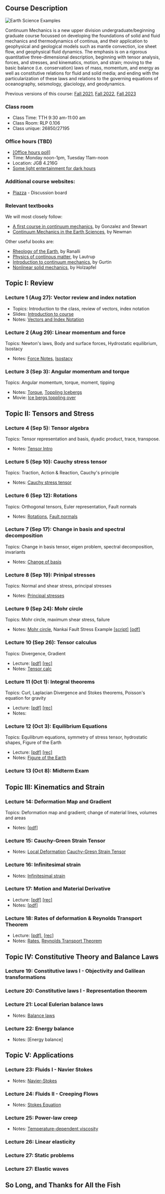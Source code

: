 ## Course Description
![Earth Science Examples](/Class_Image.png)
 
Continuum Mechanics is a new upper division undergraduate/beginning graduate course focussed on developing the foundations of solid and fluid mechanics and thermodynamics of continua, and their application to geophysical and geological models such as mantle convection, ice sheet flow, and geophysical fluid dynamics. The emphasis is on a rigorous quantitative three-dimensional description, beginning with tensor analysis, forces, and stresses, and kinematics, motion, and strain; moving to the basic balance (i.e. conservation) laws of mass, momentum, and energy as well as constitutive relations for fluid and solid media; and ending with the particularization of these laws and relations to the governing equations of oceanography, seismology, glaciology, and geodynamics.

Previous versions of this course: [Fall 2021](Fall2021.md), [Fall 2022](Fall2022.md), [Fall 2023](Fall2023.md)  

### Class room
* Class Time: TTH 9:30 am-11:00 am 
* Class Room: RLP 0.106 
* Class unique: 26850/27195

### Office hours (TBD)
* [[Office hours poll]](https://www.when2meet.com/?26050532-hIYTg)
* Time: Monday noon-1pm, Tuesday 11am-noon
* Location: JGB 4.216G
* [Some light entertainment for dark hours](https://www.ted.com/talks/eduardo_saenz_de_cabezon_math_is_forever?language=en)

### Additional course websites:
* [Piazza](https://piazza.com/class/m0bi9mnhp935l) - Discussion board

### Relevant textbooks
We will most closely follow:
* [A first course in continuum mechanics](https://www.cambridge.org/core/books/first-course-in-continuum-mechanics/DC9A87155531958AD5EFC66AEB981DAE), by Gonzalez and Stewart
* [Continuum Mechanics in the Earth Sciences](https://doi.org/10.1017/CBO9780511980121), by Newman

Other useful books are:
* [Rheology of the Earth](https://www.springer.com/gp/book/9780412546709), by Ranalli
* [Physics of continous matter](https://www.taylorfrancis.com/books/mono/10.1201/9781439894200/physics-continuous-matter-lautrup), by Lautrup
* [Introduction to continuum mechanics](https://www.elsevier.com/books/an-introduction-to-continuum-mechanics/gurtin/978-0-12-309750-7), by Gurtin
* [Nonlinear solid mechanics](https://www.wiley.com/en-us/Nonlinear+Solid+Mechanics%3A+A+Continuum+Approach+for+Engineering-p-9780471823193), by Holzapfel


## Topic I: Review
### Lecture 1 (Aug 27): Vector review and index notation
* Topics: Introduction to the class, review of vectors, index notation
* Slides: [Introduction to course](fall2024/ContinuumMechanics_intro_2024.pdf)
* Notes: [Vectors and Index Notation](fall2024/Vectors_IndexNotation.pdf)

### Lecture 2 (Aug 29): Linear momentum and force
Topics: Newton's laws, Body and surface forces, Hydrostatic equilibrium, Isostacy
* Notes: [Force Notes](fall2024/LinearMomentum_Force.pdf), [Isostacy](fall2024/Isostacy.pdf) 

### Lecture 3 (Sep 3): Angular momentum and torque
Topics: Angular momentum, torque, moment, tipping
* Notes: [Torque](fall2024/AngularMomentum_Torque.pdf), [Toppling Icebergs](fall2024/TopplingIceBergs.pdf)
* Movie: [Ice bergs toppling over](https://www.youtube.com/watch?v=hxy-0zpJwxs)
  
## Topic II: Tensors and Stress

### Lecture 4 (Sep 5): Tensor algebra
Topics: Tensor representation and basis, dyadic product, trace, transpose.
* Notes: [Tensor Intro](fall2024/Tensor_Intro_2024.pdf)

### Lecture 5 (Sep 10): Cauchy stress tensor
Topics: Traction, Action & Reaction, Cauchy's principle
* Notes: [Cauchy stress tensor](fall2023/Cauchy_stress_tensor_2023.pdf)
  
### Lecture 6 (Sep 12): Rotations
Topics: Orthogonal tensors, Euler representation, Fault normals
* Notes: [Rotations](fall2024/Rotations.pdf), [Fault normals](fall2023/Strike_Dip.pdf)


### Lecture 7 (Sep 17): Change in basis and spectral decomposition
Topics: Change in basis tensor, eigen problem, spectral decomposition, invariants
* Notes: [Change of basis](fall2023/Change_of_Basis.pdf)

### Lecture 8 (Sep 19): Prinipal stresses 
Topics: Normal and shear stress, principal stresses
* Notes: [Principal stresses](fall2024/Normal_and_shear_stress_2024.pdf) 
  
### Lecture 9 (Sep 24): Mohr circle
Topics: Mohr circle, maximum shear stress, failure 
* Notes: [Mohr circle](fall2024/Normal_and_shear_stress_2024.pdf), Nankai Fault Stress Example [[script]](fall2023/demo_Nankai_StressOnFault.mlx) [[pdf]](fall2023/demo_Nankai_StressOnFault.pdf)
  

### Lecture 10 (Sep 26): Tensor calculus
Topics: Divergence, Gradient
* Lecture: [[pdf]](fall2023/GEO325C_2023_Lecture12.pdf) [[rec]](https://utexas.zoom.us/rec/share/6NWgGDgR99VbNxlRk_qCe99TvFOuKYDoTHNSc6b6FXtOdtpWNiyCnY_Dtgg0avG2.MUO6tAN8Z6tqxZwq)
* Notes: [Tensor calc](fall2023/Tensor_calculus_2022.pdf) 

### Lecture 11 (Oct 1): Integral theorems
Topics: Curl, Laplacian Divergence and Stokes theorems, Poisson's equation for gravity
* Lecture: [[pdf]](fall2023/GEO325C_2023_Lecture13.pdf) [[rec]](https://utexas.zoom.us/rec/share/1T9jyO7ZfxkGGONnSB2VkaEmcvzG9-kRMaLxMWamm361BxG4Yk-bU_LUsz-u78J1.OD8h-FM5BCxwmZhE) 
* Notes:

### Lecture 12 (Oct 3): Equilibrium Equations
Topics: Equilibrum equations, symmetry of stress tensor, hydrostatic shapes, Figure of the Earth
* Lecture: [[pdf]](fall2023/GEO325C_2023_Lecture14.pdf) [[rec]](https://utexas.zoom.us/rec/share/tstGnggIf8i92OTF8EDxaok_0A8WsyDQlfUS58hldrVXtGizfVDvkKtgWpbTyY8l.BbymRwBxieM6YFi4)
* Notes: [Figure of the Earth](fall2023/FigureEarth.pdf)

### Lecture 13 (Oct 8): Midterm Exam

## Topic III: Kinematics and Strain

### Lecture 14: Deformation Map and Gradient 
Topics: Deformation map and gradient; change of material lines, volumes and areas
* Notes: [[pdf]](fall2023/Deformation_map_and_gradient_2023.pdf)

### Lecture 15: Cauchy-Green Strain Tensor
* Notes: [Local Deformation](fall2023/Analysis_of_local_deformation_2023.pdf) [Cauchy-Gresn Strain Tensor](fall2023/Cauchy-Green_strain_tensor_2023.pdf)

### Lecture 16: Infinitesimal strain
* Notes: [Infinitesimal strain](fall2022/Infinitesimal_strain_tensor_2021.pdf)

### Lecture 17: Motion and Material Derivative
* Lecture: [[pdf]](fall2023/GEO325C_2023_Lecture19.pdf) [[rec]](https://utexas.zoom.us/rec/share/awEu-eAm9SRXsIt1IF6CaYt8Wx3p0XVJPw5ZYKMCxMNenUjZmXNox4F1r7iE1FK8.X-WgSbU2qWy_0vAs)
* Notes: [[pdf]](fall2022/Motions_2021.pdf)

### Lecture 18: Rates of deformation & Reynolds Transport Theorem
* Lecture: [[pdf]](fall2023/GEO325C_2023_Lecture20.pdf), [[rec]](https://utexas.zoom.us/rec/share/w9gSE4KI4GFrk5sQpoNjQrhYNq7Fib9SePcD7_0vg7ZpmDS4FstntV7XEXfV7mZR.xCFx3I7uWp4S4ifX)
* Notes: [Rates](fall2023/Rate_of_strain_and_spin_2021.pdf), [Reynolds Transport Theorem](fall2023/Reynolds_Transport_Theorem_2021.pdf)
  
## Topic IV: Constitutive Theory and Balance Laws
### Lecture 19: Constitutive laws I - Objectivity and Galilean transformations
### Lecture 20: Constitutive laws I - Representation theorem

### Lecture 21: Local Eulerian balance laws
* Notes: [Balance laws](fall2023/Balance_laws_local_Eulerian_form_2023.pdf)

### Lecture 22: Energy balance
* Notes: [Energy balance]


## Topic V: Applications
### Lecture 23: Fluids I - Navier Stokes
* Notes: [Navier-Stokes](fall2023/Newtonian_Fluids_2023.pdf)

### Lecture 24: Fluids II - Creeping Flows
* Notes: [Stokes Equation](fall2023/Stokes_Equation2023.pdf)
  
### Lecture 25: Power-law creep
* Notes: [Temperature-dependent viscosity](fall2023/Variable_Viscosity_Stokes.pdf)

### Lecture 26: Linear elasticity

### Lecture 27: Static problems

### Lecture 27: Elastic waves

## So Long, and Thanks for All the Fish


